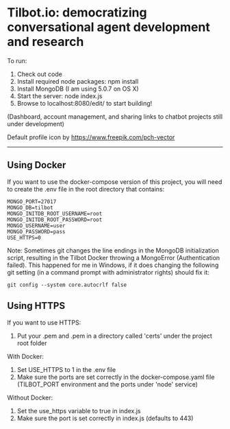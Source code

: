 # Tilbot.io: democratizing conversational agent development and research

To run:
1. Check out code
2. Install required node packages: npm install
3. Install MongoDB (I am using 5.0.7 on OS X)
4. Start the server: node index.js
5. Browse to localhost:8080/edit/ to start building!

(Dashboard, account management, and sharing links to chatbot projects still under development)

Default profile icon by https://www.freepik.com/pch-vector

***

## Using Docker
If you want to use the docker-compose version of this project, you will need to create the .env file in the root directory that contains:

    MONGO_PORT=27017
    MONGO_DB=tilbot
    MONGO_INITDB_ROOT_USERNAME=root
    MONGO_INITDB_ROOT_PASSWORD=root
    MONGO_USERNAME=user
    MONGO_PASSWORD=pass
    USE_HTTPS=0

Note: Sometimes git changes the line endings in the MongoDB initialization script, resulting in the Tilbot Docker throwing a MongoError (Authentication failed). This happened for me in Windows, if it does changing the following git setting (in a command prompt with administrator rights) should fix it:
    
    git config --system core.autocrlf false

## Using HTTPS
If you want to use HTTPS:
1. Put your .pem and .pem in a directory called 'certs' under the project root folder

With Docker:
1. Set USE_HTTPS to 1 in the .env file
2. Make sure the ports are set correctly in the docker-compose.yaml file (TILBOT_PORT environment and the ports under 'node' service)
    
Without Docker:
1. Set the use_https variable to true in index.js
3. Make sure the port is set correctly in index.js (defaults to 443)